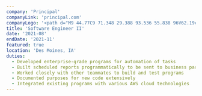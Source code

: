 ```yaml
---
company: 'Principal'
companyLink: 'principal.com'
companyLogo: '<path d="M9 44.77C9 71.348 29.388 93.536 55.838 96V62.19c-12.39-1.164-20.902-10.318-20.902-22.446 0-11.748 7.87-20.26 18.706-20.26 9.932 0 16.646 6.195 16.646 15.357 0 8.126-5.16 13.422-14.45 14.835v12.513C74.93 61.675 87.32 50.066 87.32 32.637 87.322 13.803 72.612 0 52.486 0 27.714 0 9 19.348 9 44.77z" />'
title: 'Software Engineer II'
date: '2021-08'
endDate: '2021-11'
featured: true
location: 'Des Moines, IA'
duties:
  - Developed enterprise-grade programs for automation of tasks
  - Built scheduled reports programmatically to be sent to business partners
  - Worked closely with other teammates to build and test programs
  - Documented purposes for new code extensively
  - Integrated existing programs with various AWS cloud technologies
---
```

